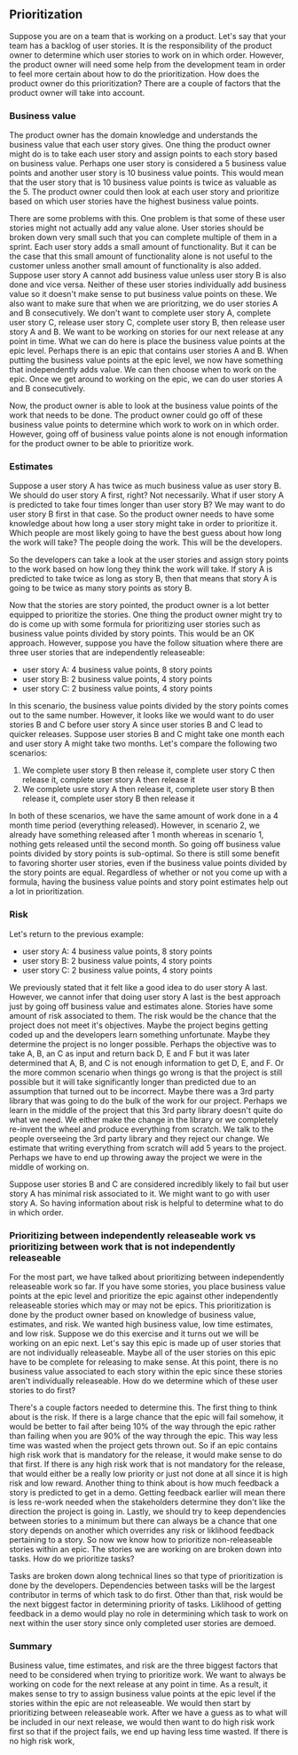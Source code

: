 ## Prioritization

Suppose you are on a team that is working on a product. Let's say that your team has a backlog of user stories. It is the responsibility of the product owner to determine which user stories to work on in which order. However, the product owner will need some help from the development team in order to feel more certain about how to do the prioritization. How does the product owner do this prioritization? There are a couple of factors that the product owner will take into account.

### Business value

The product owner has the domain knowledge and understands the business value that each user story gives. One thing the product owner might do is to take each user story and assign points to each story based on business value. Perhaps one user story is considered a 5 business value points and another user story is 10 business value points. This would mean that the user story that is 10 business value points is twice as valuable as the 5. The product owner could then look at each user story and prioritize based on which user stories have the highest business value points.

There are some problems with this. One problem is that some of these user stories might not actually add any value alone. User stories should be broken down very small such that you can complete multiple of them in a sprint. Each user story adds a small amount of functionality. But it can be the case that this small amount of functionality alone is not useful to the customer unless another small amount of functionality is also added. Suppose user story A cannot add business value unless user story B is also done and vice versa. Neither of these user stories individually add business value so it doesn't make sense to put business value points on these. We also want to make sure that when we are prioritzing, we do user stories A and B consecutively. We don't want to complete user story A, complete user story C, release user story C, complete user story B, then release user story A and B. We want to be working on stories for our next release at any point in time. What we can do here is place the business value points at the epic level. Perhaps there is an epic that contains user stories A and B. When putting the business value points at the epic level, we now have something that independently adds value. We can then choose when to work on the epic. Once we get around to working on the epic, we can do user stories A and B consecutively. 

Now, the product owner is able to look at the business value points of the work that needs to be done. The product owner could go off of these business value points to determine which work to work on in which order. However, going off of business value points alone is not enough information for the product owner to be able to prioritize work.

### Estimates
Suppose a user story A has twice as much business value as user story B. We should do user story A first, right? Not necessarily. What if user story A is predicted to take four times longer than user story B? We may want to do user story B first in that case. So the product owner needs to have some knowledge about how long a user story might take in order to prioritize it. Which people are most likely going to have the best guess about how long the work will take? The people doing the work. This will be the developers.

So the developers can take a look at the user stories and assign story points to the work based on how long they think the work will take. If story A is predicted to take twice as long as story B, then that means that story A is going to be twice as many story points as story B.

Now that the stories are story pointed, the product owner is a lot better equipped to prioritize the stories. One thing the product owner might try to do is come up with some formula for prioritizing user stories such as business value points divided by story points. This would be an OK approach. However, suppose you have the follow situation where there are three user stories that are independently releaseable:
* user story A: 4 business value points, 8 story points
* user story B: 2 business value points, 4 story points
* user story C: 2 business value points, 4 story points

In this scenario, the business value points divided by the story points comes out to the same number. However, it looks like we would want to do user stories B and C before user story A since user stories B and C lead to quicker releases. Suppose user stories B and C might take one month each and user story A might take two months. Let's compare the following two scenarios:
1. We complete user story B then release it, complete user story C then release it, complete user story A then release it
1. We complete usre story A then release it, complete user story B then release it, complete user story B then release it

In both of these scenarios, we have the same amount of work done in a 4 month time period (everything released). However, in scenario 2, we already have something released after 1 month whereas in scenario 1, nothing gets released until the second month. So going off business value points divided by story points is sub-optimal. So there is still some benefit to favoring shorter user stories, even if the business value points divided by the story points are equal. Regardless of whether or not you come up with a formula, having the business value points and story point estimates help out a lot in prioritization.

### Risk
Let's return to the previous example:
* user story A: 4 business value points, 8 story points
* user story B: 2 business value points, 4 story points
* user story C: 2 business value points, 4 story points

We previously stated that it felt like a good idea to do user story A last. However, we cannot infer that doing user story A last is the best approach just by going off business value and estimates alone. Stories have some amount of risk associated to them. The risk would be the chance that the project does not meet it's objectives. Maybe the project begins getting coded up and the developers learn something unfortunate. Maybe they determine the project is no longer possible. Perhaps the objective was to take A, B, an C as input and return back D, E and F but it was later determined that A, B, and C is not enough information to get D, E, and F. Or the more common scenario when things go wrong is that the project is still possible but it will take significantly longer than predicted due to an assumption that turned out to be incorrect. Maybe there was a 3rd party library that was going to do the bulk of the work for our project. Perhaps we learn in the middle of the project that this 3rd party library doesn't quite do what we need. We either make the change in the library or we completely re-invent the wheel and produce everything from scratch. We talk to the people overseeing the 3rd party library and they reject our change. We estimate that writing everything from scratch will add 5 years to the project. Perhaps we have to end up throwing away the project we were in the middle of working on.

Suppose user stories B and C are considered incredibly likely to fail but user story A has minimal risk associated to it. We might want to go with user story A. So having information about risk is helpful to determine what to do in which order.

### Prioritizing between independently releaseable work vs prioritizing between work that is not independently releaseable
For the most part, we have talked about prioritizing between independently releaseable work so far. If you have some stories, you place business value points at the epic level and prioritize the epic against other independently releaseable stories which may or may not be epics. This prioritization is done by the product owner based on knowledge of business value, estimates, and risk. We wanted high business value, low time estimates, and low risk. Suppose we do this exercise and it turns out we will be working on an epic next. Let's say this epic is made up of user stories that are not individually releaseable. Maybe all of the user stories on this epic have to be complete for releasing to make sense. At this point, there is no business value associated to each story within the epic since these stories aren't individually releaseable. How do we determine which of these user stories to do first? 

There's a couple factors needed to determine this. The first thing to think about is the risk. If there is a large chance that the epic will fail somehow, it would be better to fail after being 10% of the way through the epic rather than failing when you are 90% of the way through the epic. This way less time was wasted when the project gets thrown out. So if an epic contains high risk work that is mandatory for the release, it would make sense to do that first. If there is any high risk work that is not mandatory for the release, that would either be a really low priority or just not done at all since it is high risk and low reward. Another thing to think about is how much feedback a story is predicted to get in a demo. Getting feedback earlier will mean there is less re-work needed when the stakeholders determine they don't like the direction the project is going in. Lastly, we should try to keep dependencies between stories to a minimum but there can always be a chance that one story depends on another which overrides any risk or liklihood feedback pertaining to a story. So now we know how to prioritize non-releaseable stories within an epic. The stories we are working on are broken down into tasks. How do we prioritize tasks?

Tasks are broken down along technical lines so that type of prioritization is done by the developers. Dependencies between tasks will be the largest contributor in terms of which task to do first. Other than that, risk would be the next biggest factor in determining priority of tasks. Liklihood of getting feedback in a demo would play no role in determining which task to work on next within the user story since only completed user stories are demoed. 

### Summary
Business value, time estimates, and risk are the three biggest factors that need to be considered when trying to prioritize work. We want to always be working on code for the next release at any point in time. As a result, it makes sense to try to assign business value points at the epic level if the stories within the epic are not releaseable. We would then start by prioritizing between releaseable work. After we have a guess as to what will be included in our next release, we would then want to do high risk work first so that if the project fails, we end up having less time wasted. If there is no high risk work, 
